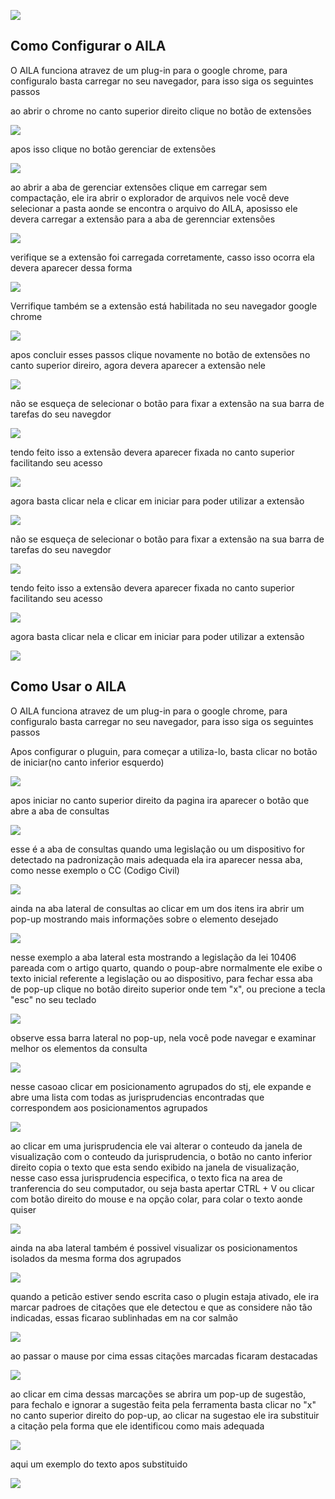 ![](./images/AILA-no-pje.png)

Como Configurar o AILA
----------------------

O AILA funciona atravez de um plug-in para o google chrome, para configuralo basta carregar no seu navegador, para isso siga os seguintes passos


ao abrir o chrome no canto superior direito clique no botão de extensões

![](images/Passos/Passo1.png)

apos isso clique no botão gerenciar de extensões

![](images/Passos/Passo2.png)

ao abrir a aba de gerenciar extensões clique em carregar sem compactação, ele ira abrir o explorador de arquivos nele você deve selecionar a pasta aonde se encontra o arquivo do AILA, aposisso ele devera carregar a extensão para a aba de gerennciar extensões

![](images/Passos/Passo3.png)

verifique se a extensão foi carregada corretamente, casso isso ocorra ela devera aparecer dessa forma

![](images/Passos/Passo4.png)

Verrifique também se a extensão está habilitada no seu navegador google chrome

![](images/Passos/Passo5.png)

apos concluir esses passos clique novamente no botão de extensões no canto superior direiro, agora devera aparecer a extensão nele

![](images/Passos/Passo6.png)

não se esqueça de selecionar o botão para fixar a extensão na sua barra de tarefas do seu navegdor

![](images/Passos/Passo7.png)

tendo feito isso a extensão devera aparecer fixada no canto superior facilitando seu acesso

![](images/Passos/Passo8.png)

agora basta clicar nela e clicar em iniciar para poder utilizar a extensão

![](images/Passos/Passo9.png)

não se esqueça de selecionar o botão para fixar a extensão na sua barra de tarefas do seu navegdor

![](images/Passos/Passo7.png)

tendo feito isso a extensão devera aparecer fixada no canto superior facilitando seu acesso

![](images/Passos/Passo8.png)

agora basta clicar nela e clicar em iniciar para poder utilizar a extensão

![](images/Passos/Passo9.png)

Como Usar o AILA
----------------

O AILA funciona atravez de um plug-in para o google chrome, para configuralo basta carregar no seu navegador, para isso siga os seguintes passos

Apos configurar o pluguin, para começar a utiliza-lo, basta clicar no botão de iniciar(no canto inferior esquerdo)

![](images/Usar/AILA1.png)

apos iniciar no canto superior direito da pagina ira aparecer o botão que abre a aba de consultas

![](images/Usar/AILA2.png)

esse é a aba de consultas quando uma legislação ou um dispositivo for detectado na padronização mais adequada ela ira aparecer nessa aba, como nesse exemplo o CC (Codigo Civil)

![](images/Usar/AILA3.png)

ainda na aba lateral de consultas ao clicar em um dos itens ira abrir um pop-up mostrando mais informações sobre o elemento desejado

![](images/Usar/AILA4.png)

nesse exemplo a aba lateral esta mostrando a legislação da lei 10406 pareada com o artigo quarto, quando o poup-abre normalmente ele exibe o texto inicial referente a legislação ou ao dispositivo, para fechar essa aba de pop-up clique no botão direito superior onde tem "x", ou precione a tecla "esc" no seu teclado

![](images/Usar/AILA5.png)

observe essa barra lateral no pop-up, nela você pode navegar e examinar melhor os elementos da consulta

![](images/Usar/AILA6.png)

nesse casoao clicar em posicionamento agrupados do stj, ele expande e abre uma lista com todas as jurisprudencias encontradas que correspondem aos posicionamentos agrupados

![](images/Usar/AILA7.png)

ao clicar em uma jurisprudencia ele vai alterar o conteudo da janela de visualização com o conteudo da jurisprudencia, o botão no canto inferior direito copia o texto que esta sendo exibido na janela de visualização, nesse caso essa jurisprudencia especifica, o texto fica na area de tranferencia do seu computador, ou seja basta apertar CTRL + V ou clicar com botão direito do mouse e na opção colar, para colar o texto aonde quiser

![](images/Usar/AILA8.png)

ainda na aba lateral também é possivel visualizar os posicionamentos isolados da mesma forma dos agrupados

![](images/Usar/AILA9.png)

quando a peticão estiver sendo escrita caso o plugin estaja ativado, ele ira marcar padroes de citações que ele detectou e que as considere não tão indicadas, essas ficarao sublinhadas em na cor salmão

![](images/Usar/AILA10.png)

ao passar o mause por cima essas citações marcadas ficaram destacadas

![](images/Usar/AILA11.png)

ao clicar em cima dessas marcações se abrira um pop-up de sugestão, para fechalo e ignorar a sugestão feita pela ferramenta basta clicar no "x" no canto superior direito do pop-up, ao clicar na sugestao ele ira substituir a citação pela forma que ele identificou como mais adequada

![](images/Usar/AILA12.png)

aqui um exemplo do texto apos substituido

![](images/Usar/AILA14.png) 
